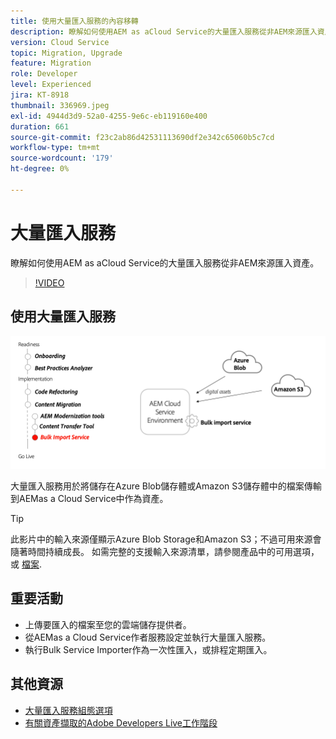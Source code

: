 ```yaml
---
title: 使用大量匯入服務的內容移轉
description: 瞭解如何使用AEM as aCloud Service的大量匯入服務從非AEM來源匯入資產。
version: Cloud Service
topic: Migration, Upgrade
feature: Migration
role: Developer
level: Experienced
jira: KT-8918
thumbnail: 336969.jpeg
exl-id: 4944d3d9-52a0-4255-9e6c-eb119160e400
duration: 661
source-git-commit: f23c2ab86d42531113690df2e342c65060b5c7cd
workflow-type: tm+mt
source-wordcount: '179'
ht-degree: 0%

---
```


# 大量匯入服務

瞭解如何使用AEM as aCloud Service的大量匯入服務從非AEM來源匯入資產。



>[!VIDEO](https://video.tv.adobe.com/v/336969?quality=12&learn=on)

## 使用大量匯入服務

![大量匯入服務生命週期](../assets/bulk-import-service.png)

大量匯入服務用於將儲存在Azure Blob儲存體或Amazon S3儲存體中的檔案傳輸到AEMas a Cloud Service中作為資產。

>[!TIP]
>
> 此影片中的輸入來源僅顯示Azure Blob Storage和Amazon S3；不過可用來源會隨著時間持續成長。 如需完整的支援輸入來源清單，請參閱產品中的可用選項，或 [檔案](https://experienceleague.adobe.com/docs/experience-manager-cloud-service/content/assets/manage/add-assets.html#bulk-upload).

## 重要活動

+ 上傳要匯入的檔案至您的雲端儲存提供者。
+ 從AEMas a Cloud Service作者服務設定並執行大量匯入服務。
+ 執行Bulk Service Importer作為一次性匯入，或排程定期匯入。

## 其他資源

+ [大量匯入服務組態選項](https://experienceleague.adobe.com/docs/experience-manager-cloud-service/content/assets/manage/add-assets.html#configure-bulk-ingestor-tool)
+ [有關資產擷取的Adobe Developers Live工作階段](https://experienceleague.adobe.com/docs/adobe-developers-live-events/events/2021/feb2021/asset-bulk-ingestion.html)

